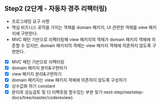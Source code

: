## Step2 (2단계 - 자동차 경주 리팩터링)
* 프로그래밍 요구 사항
* 핵심 비즈니스 로직을 가지는 객체를 domain 패키지, UI 관련한 객체를 view 패키지에 구현한다.
* MVC 패턴 기반으로 리팩터링해 view 패키지의 객체가 domain 패키지 객체에 의존할 수 있지만, domain 패키지의 객체는 view 패키지 객체에 의존하지 않도록 구현한다.
- [x] MVC 패턴 기반으로 리팩터링
- [x] domain 패키지 분리&구현하기
- [x] view 패키지 분리&구현하기
- [x] domain 패키지는 view 패키지 객체에 의존하지 않도록 구성하기
- [x] 상수값화 하기 constant
- [x] 분리후 성능검토 및 더 리팩토링 할수있는 부분 찾기
  next-step/nextstep-docs/tree/master/codereview)